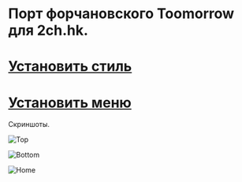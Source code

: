 ﻿# Порт форчановского Toomorrow для 2ch.hk.

# [Установить стиль](http://userstyles.org/styles/98408/tomorrow2ch)

# [Установить меню](http://userscripts.org:8080/scripts/show/399635)

Скриншоты.

![Top](https://raw.github.com/mr-rak/Tomorrow2ch/master/top.png)

![Bottom](https://raw.github.com/mr-rak/Tomorrow2ch/master/bottom.png)

![Home](https://raw.github.com/mr-rak/Tomorrow2ch/master/home.png)

